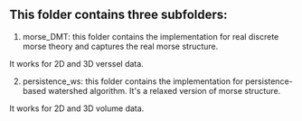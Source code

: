 ## This folder contains three subfolders:

1. morse_DMT: this folder contains the implementation for real discrete morse theory and captures the real morse structure. 

It works for 2D and 3D verssel data.

2. persistence_ws: this folder contains the implementation for persistence-based watershed algorithm. It's a relaxed version of morse structure.

It works for 2D and 3D volume data.
